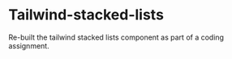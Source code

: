 # Tailwind-stacked-lists
Re-built the tailwind stacked lists component as part of a coding assignment.

